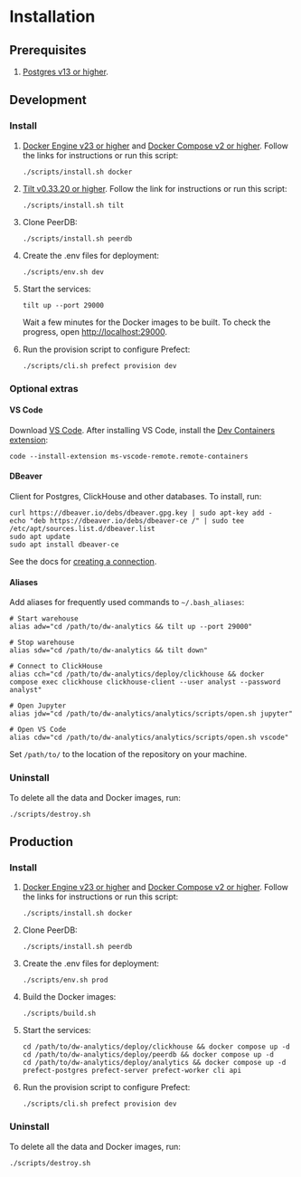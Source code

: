 # Installation

## Prerequisites

1. [Postgres v13 or higher](https://www.postgresql.org/about/news/postgresql-13-released-2077/).

## Development

### Install

1. [Docker Engine v23 or higher](https://docs.docker.com/engine/install/) and [Docker Compose v2 or higher](https://docs.docker.com/compose/install/). Follow the links for instructions or run this script:

    ```shell
    ./scripts/install.sh docker
    ```

2. [Tilt v0.33.20 or higher](https://docs.tilt.dev/install). Follow the link for instructions or run this script:

    ```shell
    ./scripts/install.sh tilt
    ```

3. Clone PeerDB:

    ```shell
    ./scripts/install.sh peerdb
    ```

4. Create the .env files for deployment:

    ```shell
    ./scripts/env.sh dev
    ```

5. Start the services:

    ```shell
    tilt up --port 29000
    ```

    Wait a few minutes for the Docker images to be built. To check the progress, open [http://localhost:29000](http://localhost:29000).

6. Run the provision script to configure Prefect:

    ```shell
    ./scripts/cli.sh prefect provision dev
    ```

### Optional extras

#### VS Code

Download [VS Code](https://code.visualstudio.com/). After installing VS Code, install the [Dev Containers extension](https://marketplace.visualstudio.com/items?itemName=ms-vscode-remote.remote-containers):

```shell
code --install-extension ms-vscode-remote.remote-containers
```

#### DBeaver

Client for Postgres, ClickHouse and other databases. To install, run:

```shell
curl https://dbeaver.io/debs/dbeaver.gpg.key | sudo apt-key add -
echo "deb https://dbeaver.io/debs/dbeaver-ce /" | sudo tee /etc/apt/sources.list.d/dbeaver.list
sudo apt update
sudo apt install dbeaver-ce
```

See the docs for [creating a connection](https://github.com/dbeaver/dbeaver/wiki/Create-Connection).

#### Aliases

Add aliases for frequently used commands to `~/.bash_aliases`:

```shell
# Start warehouse
alias adw="cd /path/to/dw-analytics && tilt up --port 29000"

# Stop warehouse
alias sdw="cd /path/to/dw-analytics && tilt down"

# Connect to ClickHouse
alias cch="cd /path/to/dw-analytics/deploy/clickhouse && docker compose exec clickhouse clickhouse-client --user analyst --password analyst"

# Open Jupyter
alias jdw="cd /path/to/dw-analytics/analytics/scripts/open.sh jupyter"

# Open VS Code
alias cdw="cd /path/to/dw-analytics/analytics/scripts/open.sh vscode"
```

Set `/path/to/` to the location of the repository on your machine.

### Uninstall

To delete all the data and Docker images, run:

```shell
./scripts/destroy.sh
```

## Production

### Install

1. [Docker Engine v23 or higher](https://docs.docker.com/engine/install/) and [Docker Compose v2 or higher](https://docs.docker.com/compose/install/). Follow the links for instructions or run this script:

    ```shell
    ./scripts/install.sh docker
    ```

2. Clone PeerDB:

    ```shell
    ./scripts/install.sh peerdb
    ```

3. Create the .env files for deployment:

    ```shell
    ./scripts/env.sh prod
    ```

4. Build the Docker images:

    ```shell
    ./scripts/build.sh
    ```

5. Start the services:

    ```shell
    cd /path/to/dw-analytics/deploy/clickhouse && docker compose up -d
    cd /path/to/dw-analytics/deploy/peerdb && docker compose up -d
    cd /path/to/dw-analytics/deploy/analytics && docker compose up -d prefect-postgres prefect-server prefect-worker cli api
    ```

6. Run the provision script to configure Prefect:

    ```shell
    ./scripts/cli.sh prefect provision dev
    ```

### Uninstall

To delete all the data and Docker images, run:

```shell
./scripts/destroy.sh
```
